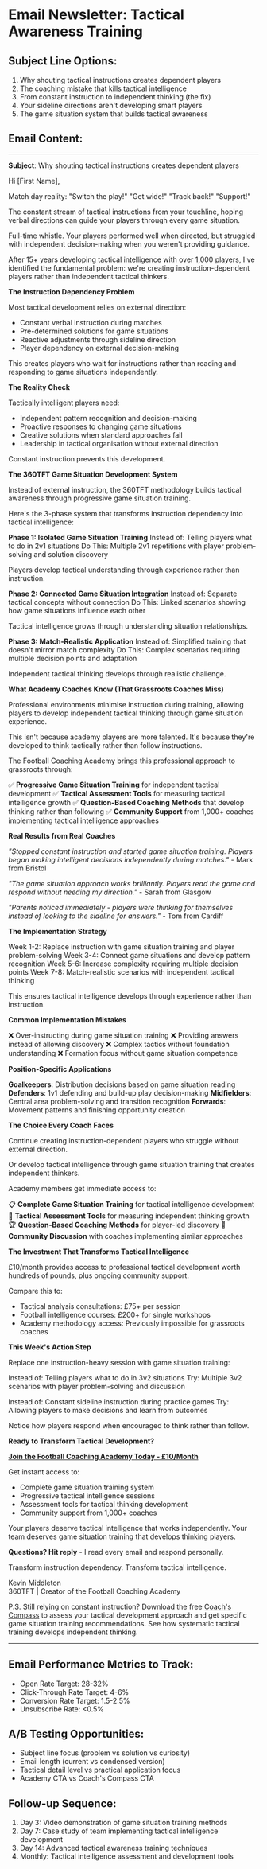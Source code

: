 # Email Newsletter: Tactical Awareness Training

## Subject Line Options:
1. Why shouting tactical instructions creates dependent players
2. The coaching mistake that kills tactical intelligence
3. From constant instruction to independent thinking (the fix)
4. Your sideline directions aren't developing smart players
5. The game situation system that builds tactical awareness

## Email Content:

---

**Subject**: Why shouting tactical instructions creates dependent players

Hi [First Name],

Match day reality: "Switch the play!" "Get wide!" "Track back!" "Support!"

The constant stream of tactical instructions from your touchline, hoping verbal directions can guide your players through every game situation.

Full-time whistle. Your players performed well when directed, but struggled with independent decision-making when you weren't providing guidance.

After 15+ years developing tactical intelligence with over 1,000 players, I've identified the fundamental problem: we're creating instruction-dependent players rather than independent tactical thinkers.

**The Instruction Dependency Problem**

Most tactical development relies on external direction:
- Constant verbal instruction during matches
- Pre-determined solutions for game situations
- Reactive adjustments through sideline direction
- Player dependency on external decision-making

This creates players who wait for instructions rather than reading and responding to game situations independently.

**The Reality Check**

Tactically intelligent players need:
- Independent pattern recognition and decision-making
- Proactive responses to changing game situations
- Creative solutions when standard approaches fail
- Leadership in tactical organisation without external direction

Constant instruction prevents this development.

**The 360TFT Game Situation Development System**

Instead of external instruction, the 360TFT methodology builds tactical awareness through progressive game situation training.

Here's the 3-phase system that transforms instruction dependency into tactical intelligence:

**Phase 1: Isolated Game Situation Training**
Instead of: Telling players what to do in 2v1 situations
Do This: Multiple 2v1 repetitions with player problem-solving and solution discovery

Players develop tactical understanding through experience rather than instruction.

**Phase 2: Connected Game Situation Integration**
Instead of: Separate tactical concepts without connection
Do This: Linked scenarios showing how game situations influence each other

Tactical intelligence grows through understanding situation relationships.

**Phase 3: Match-Realistic Application**
Instead of: Simplified training that doesn't mirror match complexity
Do This: Complex scenarios requiring multiple decision points and adaptation

Independent tactical thinking develops through realistic challenge.

**What Academy Coaches Know (That Grassroots Coaches Miss)**

Professional environments minimise instruction during training, allowing players to develop independent tactical thinking through game situation experience.

This isn't because academy players are more talented. It's because they're developed to think tactically rather than follow instructions.

The Football Coaching Academy brings this professional approach to grassroots through:

✅ **Progressive Game Situation Training** for independent tactical development
✅ **Tactical Assessment Tools** for measuring tactical intelligence growth
✅ **Question-Based Coaching Methods** that develop thinking rather than following
✅ **Community Support** from 1,000+ coaches implementing tactical intelligence approaches

**Real Results from Real Coaches**

*"Stopped constant instruction and started game situation training. Players began making intelligent decisions independently during matches."* - Mark from Bristol

*"The game situation approach works brilliantly. Players read the game and respond without needing my direction."* - Sarah from Glasgow

*"Parents noticed immediately - players were thinking for themselves instead of looking to the sideline for answers."* - Tom from Cardiff

**The Implementation Strategy**

Week 1-2: Replace instruction with game situation training and player problem-solving
Week 3-4: Connect game situations and develop pattern recognition
Week 5-6: Increase complexity requiring multiple decision points
Week 7-8: Match-realistic scenarios with independent tactical thinking

This ensures tactical intelligence develops through experience rather than instruction.

**Common Implementation Mistakes**

❌ Over-instructing during game situation training
❌ Providing answers instead of allowing discovery
❌ Complex tactics without foundation understanding
❌ Formation focus without game situation competence

**Position-Specific Applications**

**Goalkeepers**: Distribution decisions based on game situation reading
**Defenders**: 1v1 defending and build-up play decision-making
**Midfielders**: Central area problem-solving and transition recognition
**Forwards**: Movement patterns and finishing opportunity creation

**The Choice Every Coach Faces**

Continue creating instruction-dependent players who struggle without external direction.

Or develop tactical intelligence through game situation training that creates independent thinkers.

Academy members get immediate access to:

📋 **Complete Game Situation Training** for tactical intelligence development
🎯 **Tactical Assessment Tools** for measuring independent thinking growth
🏆 **Question-Based Coaching Methods** for player-led discovery
💬 **Community Discussion** with coaches implementing similar approaches

**The Investment That Transforms Tactical Intelligence**

£10/month provides access to professional tactical development worth hundreds of pounds, plus ongoing community support.

Compare this to:
- Tactical analysis consultations: £75+ per session
- Football intelligence courses: £200+ for single workshops
- Academy methodology access: Previously impossible for grassroots coaches

**This Week's Action Step**

Replace one instruction-heavy session with game situation training:

Instead of: Telling players what to do in 3v2 situations
Try: Multiple 3v2 scenarios with player problem-solving and discussion

Instead of: Constant sideline instruction during practice games
Try: Allowing players to make decisions and learn from outcomes

Notice how players respond when encouraged to think rather than follow.

**Ready to Transform Tactical Development?**

**[Join the Football Coaching Academy Today - £10/Month](https://www.skool.com/coachingacademy)**

Get instant access to:
- Complete game situation training system
- Progressive tactical intelligence sessions
- Assessment tools for tactical thinking development
- Community support from 1,000+ coaches

Your players deserve tactical intelligence that works independently. Your team deserves game situation training that develops thinking players.

**Questions? Hit reply** - I read every email and respond personally.

Transform instruction dependency. Transform tactical intelligence.

Kevin Middleton  
360TFT | Creator of the Football Coaching Academy

P.S. Still relying on constant instruction? Download the free [Coach's Compass](https://360tft.com/l/TheCoachCompass) to assess your tactical development approach and get specific game situation training recommendations. See how systematic tactical training develops independent thinking.

---

## Email Performance Metrics to Track:
- Open Rate Target: 28-32%
- Click-Through Rate Target: 4-6%
- Conversion Rate Target: 1.5-2.5%
- Unsubscribe Rate: <0.5%

## A/B Testing Opportunities:
- Subject line focus (problem vs solution vs curiosity)
- Email length (current vs condensed version)
- Tactical detail level vs practical application focus
- Academy CTA vs Coach's Compass CTA

## Follow-up Sequence:
1. Day 3: Video demonstration of game situation training methods
2. Day 7: Case study of team implementing tactical intelligence development
3. Day 14: Advanced tactical awareness training techniques
4. Monthly: Tactical intelligence assessment and development tools